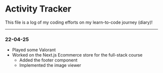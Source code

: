 # Activity Tracker

This file is a log of my coding efforts on my learn-to-code journey (diary)!

---

### 22-04-25

- Played some Valorant
- Worked on the Next.js Ecommerce store for the full-stack course
  - Added the footer component
  - Implemented the image viewer
